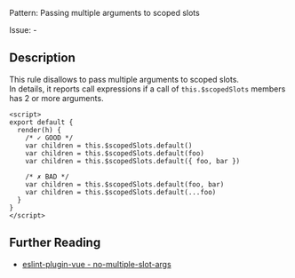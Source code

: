 Pattern: Passing multiple arguments to scoped slots

Issue: -

## Description

This rule disallows to pass multiple arguments to scoped slots.  
In details, it reports call expressions if a call of `this.$scopedSlots` members has 2 or more arguments.

<eslint-code-block :rules="{'vue/no-multiple-slot-args': ['error']}">

```vue
<script>
export default {
  render(h) {
    /* ✓ GOOD */
    var children = this.$scopedSlots.default()
    var children = this.$scopedSlots.default(foo)
    var children = this.$scopedSlots.default({ foo, bar })

    /* ✗ BAD */
    var children = this.$scopedSlots.default(foo, bar)
    var children = this.$scopedSlots.default(...foo)
  }
}
</script>
```

</eslint-code-block>

## Further Reading

* [eslint-plugin-vue - no-multiple-slot-args](https://eslint.vuejs.org/rules/no-multiple-slot-args.html)
